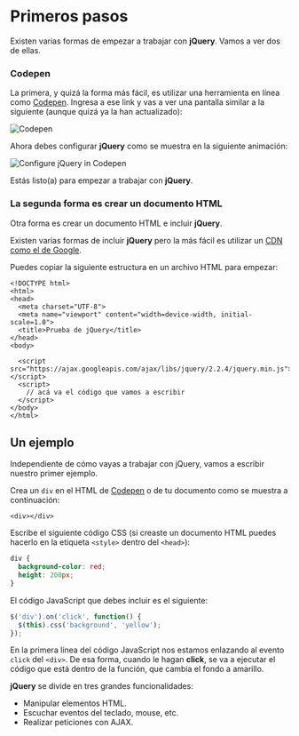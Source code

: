 # Primeros pasos

Existen varias formas de empezar a trabajar con **jQuery**. Vamos a ver dos de ellas.

### Codepen

La primera, y quizá la forma más fácil, es utilizar una herramienta en línea como [Codepen](https://codepen.io/pen). Ingresa a ese link y vas a ver una pantalla similar a la siguiente \(aunque quizá ya la han actualizado\):

![Codepen](https://s3.amazonaws.com/makeitreal/images/full-stack-curriculum/codepen.jpg)

Ahora debes configurar **jQuery** como se muestra en la siguiente animación:

![Configure jQuery in Codepen](https://s3.amazonaws.com/makeitreal/images/full-stack-curriculum/codepen-jquery.gif)

Estás listo\(a\) para empezar a trabajar con **jQuery**.

### La segunda forma es crear un documento HTML

Otra forma es crear un documento HTML e incluir **jQuery**.

Existen varias formas de incluir **jQuery** pero la más fácil es utilizar un [CDN como el de Google](https://developers.google.com/speed/libraries/#jquery).

Puedes copiar la siguiente estructura en un archivo HTML para empezar:

```markup
<!DOCTYPE html>
<html>
<head>
  <meta charset="UTF-8">
  <meta name="viewport" content="width=device-width, initial-scale=1.0">
  <title>Prueba de jQuery</title>
</head>
<body>

  <script src="https://ajax.googleapis.com/ajax/libs/jquery/2.2.4/jquery.min.js"></script>
  <script>
    // acá va el código que vamos a escribir
  </script>
</body>
</html>
```

## Un ejemplo

Independiente de cómo vayas a trabajar con jQuery, vamos a escribir nuestro primer ejemplo.

Crea un `div` en el HTML de [Codepen](https://codepen.io/pen) o de tu documento como se muestra a continuación:

```markup
<div></div>
```

Escribe el siguiente código CSS \(si creaste un documento HTML puedes hacerlo en la etiqueta `<style>` dentro del `<head>`\):

```css
div {
  background-color: red;
  height: 200px;
}
```

El código JavaScript que debes incluir es el siguiente:

```javascript
$('div').on('click', function() {
  $(this).css('background', 'yellow');
});
```

En la primera línea del código JavaScript nos estamos enlazando al evento `click` del `<div>`. De esa forma, cuando le hagan **click**, se va a ejecutar el código que está dentro de la función, que cambia el fondo a amarillo.

**jQuery** se divide en tres grandes funcionalidades:

* Manipular elementos HTML.
* Escuchar eventos del teclado, mouse, etc.
* Realizar peticiones con AJAX.

